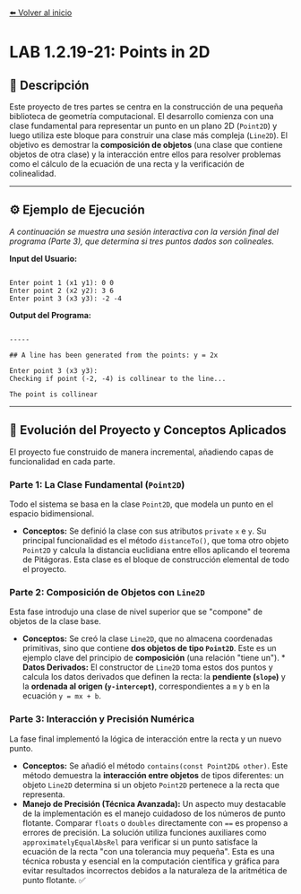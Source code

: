 [⬅️ Volver al inicio](../../)

# LAB 1.2.19-21: Points in 2D

## 📝 Descripción
Este proyecto de tres partes se centra en la construcción de una pequeña biblioteca de geometría computacional. El desarrollo comienza con una clase fundamental para representar un punto en un plano 2D (`Point2D`) y luego utiliza este bloque para construir una clase más compleja (`Line2D`). El objetivo es demostrar la **composición de objetos** (una clase que contiene objetos de otra clase) y la interacción entre ellos para resolver problemas como el cálculo de la ecuación de una recta y la verificación de colinealidad.

---

## ⚙️ Ejemplo de Ejecución
*A continuación se muestra una sesión interactiva con la versión final del programa (Parte 3), que determina si tres puntos dados son colineales.*

**Input del Usuario:**
```

Enter point 1 (x1 y1): 0 0
Enter point 2 (x2 y2): 3 6
Enter point 3 (x3 y3): -2 -4

```
**Output del Programa:**
```

-----

## A line has been generated from the points: y = 2x

Enter point 3 (x3 y3):
Checking if point (-2, -4) is collinear to the line...

The point is collinear

```

---

## 🧠 Evolución del Proyecto y Conceptos Aplicados
El proyecto fue construido de manera incremental, añadiendo capas de funcionalidad en cada parte.

### Parte 1: La Clase Fundamental (`Point2D`)
Todo el sistema se basa en la clase `Point2D`, que modela un punto en el espacio bidimensional.
* **Conceptos:** Se definió la clase con sus atributos `private` `x` e `y`. Su principal funcionalidad es el método `distanceTo()`, que toma otro objeto `Point2D` y calcula la distancia euclidiana entre ellos aplicando el teorema de Pitágoras. Esta clase es el bloque de construcción elemental de todo el proyecto.

### Parte 2: Composición de Objetos con `Line2D`
Esta fase introdujo una clase de nivel superior que se "compone" de objetos de la clase base.
* **Conceptos:** Se creó la clase `Line2D`, que no almacena coordenadas primitivas, sino que contiene **dos objetos de tipo `Point2D`**. Este es un ejemplo clave del principio de **composición** (una relación "tiene un"). * **Datos Derivados:** El constructor de `Line2D` toma estos dos puntos y calcula los datos derivados que definen la recta: la **pendiente (`slope`)** y la **ordenada al origen (`y-intercept`)**, correspondientes a `m` y `b` en la ecuación `y = mx + b`.

### Parte 3: Interacción y Precisión Numérica
La fase final implementó la lógica de interacción entre la recta y un nuevo punto.
* **Conceptos:** Se añadió el método `contains(const Point2D& other)`. Este método demuestra la **interacción entre objetos** de tipos diferentes: un objeto `Line2D` determina si un objeto `Point2D` pertenece a la recta que representa.
* **Manejo de Precisión (Técnica Avanzada):** Un aspecto muy destacable de la implementación es el manejo cuidadoso de los números de punto flotante. Comparar `floats` o `doubles` directamente con `==` es propenso a errores de precisión. La solución utiliza funciones auxiliares como `approximatelyEqualAbsRel` para verificar si un punto satisface la ecuación de la recta "con una tolerancia muy pequeña". Esta es una técnica robusta y esencial en la computación científica y gráfica para evitar resultados incorrectos debidos a la naturaleza de la aritmética de punto flotante. ✅
